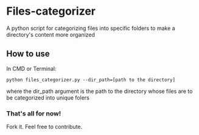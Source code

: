 # Files-categorizer
A python script for categorizing files into specific folders to make a directory's content more organized

## How to use
In CMD or Terminal:
```
python files_categorizer.py --dir_path=[path to the directory]
```
where the dir_path argument is the path to the directory whose files are to be categorized into unique folers

### That's all for now!
Fork it. Feel free to contribute.

